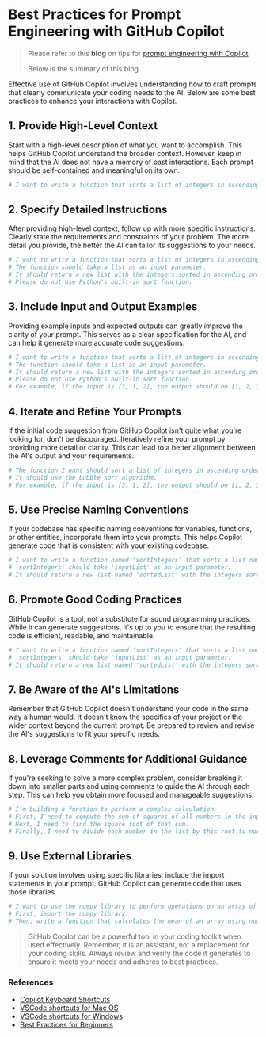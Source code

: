# Best Practices for Prompt Engineering with GitHub Copilot

> Please refer to this **blog** on tips for [prompt engineering with Copilot](https://dev.to/github/a-beginners-guide-to-prompt-engineering-with-github-copilot-3ibp)
> 
> Below is the summary of this blog

Effective use of GitHub Copilot involves understanding how to craft prompts that clearly communicate your coding needs to the AI. Below are some best practices to enhance your interactions with Copilot.

## 1. Provide High-Level Context

Start with a high-level description of what you want to accomplish. This helps GitHub Copilot understand the broader context. However, keep in mind that the AI does not have a memory of past interactions. Each prompt should be self-contained and meaningful on its own.

```python
# I want to write a function that sorts a list of integers in ascending order.
```

## 2. Specify Detailed Instructions

After providing high-level context, follow up with more specific instructions. Clearly state the requirements and constraints of your problem. The more detail you provide, the better the AI can tailor its suggestions to your needs.

```python
# I want to write a function that sorts a list of integers in ascending order.
# The function should take a list as an input parameter.
# It should return a new list with the integers sorted in ascending order.
# Please do not use Python's built-in sort function.
```

## 3. Include Input and Output Examples

Providing example inputs and expected outputs can greatly improve the clarity of your prompt. This serves as a clear specification for the AI, and can help it generate more accurate code suggestions.

```python
# I want to write a function that sorts a list of integers in ascending order.
# The function should take a list as an input parameter.
# It should return a new list with the integers sorted in ascending order.
# Please do not use Python's built-in sort function.
# For example, if the input is [3, 1, 2], the output should be [1, 2, 3].
```

## 4. Iterate and Refine Your Prompts

If the initial code suggestion from GitHub Copilot isn't quite what you're looking for, don't be discouraged. Iteratively refine your prompt by providing more detail or clarity. This can lead to a better alignment between the AI's output and your requirements.

```python
# The function I want should sort a list of integers in ascending order without using built-in sort functions.
# It should use the bubble sort algorithm.
# For example, if the input is [3, 1, 2], the output should be [1, 2, 3].
```

## 5. Use Precise Naming Conventions

If your codebase has specific naming conventions for variables, functions, or other entities, incorporate them into your prompts. This helps Copilot generate code that is consistent with your existing codebase.

```python
# I want to write a function named 'sortIntegers' that sorts a list named 'inputList' of integers in ascending order.
# 'sortIntegers' should take 'inputList' as an input parameter.
# It should return a new list named 'sortedList' with the integers sorted in ascending order.
```

## 6. Promote Good Coding Practices

GitHub Copilot is a tool, not a substitute for sound programming practices. While it can generate suggestions, it's up to you to ensure that the resulting code is efficient, readable, and maintainable.

```python
# I want to write a function named 'sortIntegers' that sorts a list named 'inputList' of integers in ascending order.
# 'sortIntegers' should take 'inputList' as an input parameter.
# It should return a new list named 'sortedList' with the integers sorted in ascendingorder. Ensure the code is efficient, follows good coding practices, and includes appropriate comments for better readability.
```

## 7. Be Aware of the AI's Limitations

Remember that GitHub Copilot doesn't understand your code in the same way a human would. It doesn't know the specifics of your project or the wider context beyond the current prompt. Be prepared to review and revise the AI's suggestions to fit your specific needs.

## 8. Leverage Comments for Additional Guidance

If you're seeking to solve a more complex problem, consider breaking it down into smaller parts and using comments to guide the AI through each step. This can help you obtain more focused and manageable suggestions.

```python
# I'm building a function to perform a complex calculation. 
# First, I need to compute the sum of squares of all numbers in the input list.
# Next, I need to find the square root of that sum.
# Finally, I need to divide each number in the list by this root to normalize the list.
```

## 9. Use External Libraries

If your solution involves using specific libraries, include the import statements in your prompt. GitHub Copilot can generate code that uses those libraries.

```python
# I want to use the numpy library to perform operations on an array of integers.
# First, import the numpy library.
# Then, write a function that calculates the mean of an array using numpy's mean function.
```

> GitHub Copilot can be a powerful tool in your coding toolkit when used effectively. Remember, it is an assistant, not a replacement for your coding skills. Always review and verify the code it generates to ensure it meets your needs and adheres to best practices.

### References

- [Copilot Keyboard Shortcuts](https://docs.github.com/en/copilot/configuring-github-copilot/configuring-github-copilot-in-your-environment?tool=vscode#keyboard-shortcuts-for-macos-1)
- [VSCode shortcuts for Mac OS](https://code.visualstudio.com/shortcuts/keyboard-shortcuts-macos.pdf)
- [VSCode shortcuts for Windows](https://code.visualstudio.com/shortcuts/keyboard-shortcuts-windows.pdf)
- [Best Practices for Beginners](https://dev.to/github/a-beginners-guide-to-prompt-engineering-with-github-copilot-3ibp)
